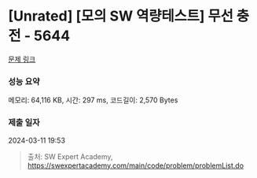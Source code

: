 # [Unrated] [모의 SW 역량테스트] 무선 충전 - 5644 

[문제 링크](https://swexpertacademy.com/main/code/problem/problemDetail.do?contestProbId=AWXRDL1aeugDFAUo) 

### 성능 요약

메모리: 64,116 KB, 시간: 297 ms, 코드길이: 2,570 Bytes

### 제출 일자

2024-03-11 19:53



> 출처: SW Expert Academy, https://swexpertacademy.com/main/code/problem/problemList.do